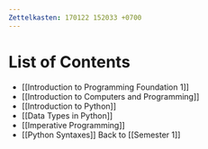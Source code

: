 ```yaml
---
Zettelkasten: 170122 152033 +0700
---
```

# List of Contents
* [[Introduction to Programming Foundation 1]]
* [[Introduction to Computers and Programming]]
* [[Introduction to Python]]
* [[Data Types in Python]]
* [[Imperative Programming]]
* [[Python Syntaxes]]
Back to [[Semester 1]]